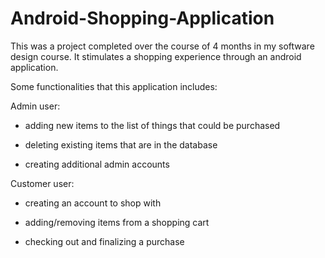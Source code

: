 # Android-Shopping-Application
This was a project completed over the course of 4 months in my software design course. It stimulates a shopping experience through an android application.

Some functionalities that this application includes:

  Admin user:

  - adding new items to the list of things that could be purchased

  - deleting existing items that are in the database

  - creating additional admin accounts

  Customer user:

  - creating an account to shop with

  - adding/removing items from a shopping cart

  - checking out and finalizing a purchase

